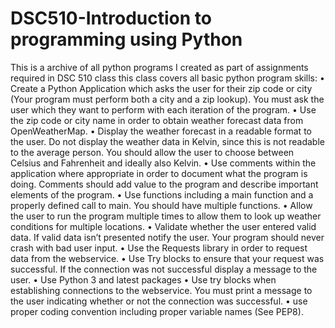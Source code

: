 # DSC510-Introduction to programming using Python
This is a archive of all python programs I created as part of assignments required in DSC 510 class
this class covers all basic python program skills:
•	Create a Python Application which asks the user for their zip code or city (Your program must perform both a city and a zip lookup). You must ask the user which they want to perform with each iteration of the program.
•	Use the zip code or city name in order to obtain weather forecast data from OpenWeatherMap.
•	Display the weather forecast in a readable format to the user. Do not display the weather data in Kelvin, since this is not readable to the average person.  You should allow the user to choose between Celsius and Fahrenheit and ideally also Kelvin.
•	Use comments within the application where appropriate in order to document what the program is doing. Comments should add value to the program and describe important elements of the program.
•	Use functions including a main function and a properly defined call to main. You should have multiple functions.
•	Allow the user to run the program multiple times to allow them to look up weather conditions for multiple locations.
•	Validate whether the user entered valid data. If valid data isn’t presented notify the user. Your program should never crash with bad user input.
•	Use the Requests library in order to request data from the webservice.
•	Use Try blocks to ensure that your request was successful. If the connection was not successful display a message to the user.
•	Use Python 3 and latest packages
•	Use try blocks when establishing connections to the webservice. You must print a message to the user indicating whether or not the connection was successful.
•	use proper coding convention including proper variable names (See PEP8).
